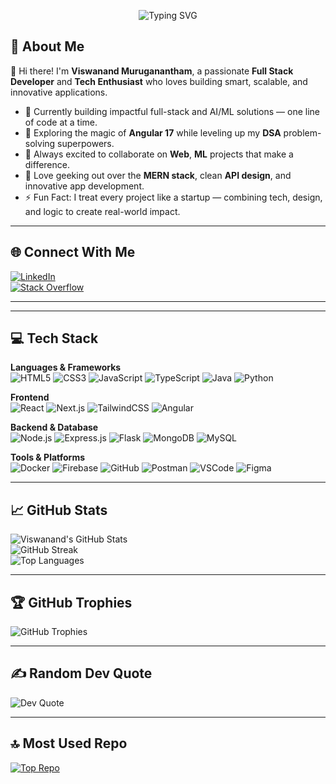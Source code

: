 <p align="center">
  <img src="https://readme-typing-svg.demolab.com?font=Fira+Code&size=35&pause=1000&center=true&vCenter=true&random=false&width=600&height=60&lines=Hi+there!+I+am+Viswanand+" alt="Typing SVG" />
</p>



<!--
**viswanandMuruganantham/viswanandMuruganantham** is a ✨ _special_ ✨ repository because its `README.md` (this file) appears on your GitHub profile.
-->

## 💫 About Me
👋 Hi there! I'm **Viswanand Muruganantham**, a passionate **Full Stack Developer** and **Tech Enthusiast** who loves building smart, scalable, and innovative applications.

- 🔭 Currently building impactful full-stack and AI/ML solutions — one line of code at a time.  
- 🌱 Exploring the magic of **Angular 17** while leveling up my **DSA** problem-solving superpowers.  
- 👯 Always excited to collaborate on **Web**, **ML** projects that make a difference.  
- 💬 Love geeking out over the **MERN stack**, clean **API design**, and innovative app development.  
- ⚡ Fun Fact: I treat every project like a startup — combining tech, design, and logic to create real-world impact.


---



## 🌐 Connect With Me
[![LinkedIn](https://img.shields.io/badge/LinkedIn-blue?logo=linkedin&logoColor=white)](www.linkedin.com/in/viswanand-muruganantham-28147a253)  
[![Stack Overflow](https://img.shields.io/badge/StackOverflow-FE7A16?logo=stack-overflow&logoColor=white)]([https://stackoverflow.com/users/your-id](https://stackoverflow.com/users/23403997/viswanandmuruganantham))

---
---

## 💻 Tech Stack

**Languages & Frameworks**  
![HTML5](https://img.shields.io/badge/-HTML5-E34F26?logo=html5&logoColor=white)
![CSS3](https://img.shields.io/badge/-CSS3-1572B6?logo=css3&logoColor=white)
![JavaScript](https://img.shields.io/badge/-JavaScript-F7DF1E?logo=javascript&logoColor=black)
![TypeScript](https://img.shields.io/badge/-TypeScript-007ACC?logo=typescript&logoColor=white)
![Java](https://img.shields.io/badge/-Java-007396?logo=java&logoColor=white)
![Python](https://img.shields.io/badge/-Python-3776AB?logo=python&logoColor=white)

**Frontend**  
![React](https://img.shields.io/badge/-React-20232A?logo=react&logoColor=61DAFB)
![Next.js](https://img.shields.io/badge/-Next.js-black?logo=next.js&logoColor=white)
![TailwindCSS](https://img.shields.io/badge/-TailwindCSS-38B2AC?logo=tailwind-css&logoColor=white)
![Angular](https://img.shields.io/badge/-Angular-DD0031?logo=angular&logoColor=white)

**Backend & Database**  
![Node.js](https://img.shields.io/badge/-Node.js-339933?logo=node.js&logoColor=white)
![Express.js](https://img.shields.io/badge/-Express.js-000000?logo=express&logoColor=white)
![Flask](https://img.shields.io/badge/-Flask-000000?logo=flask&logoColor=white)
![MongoDB](https://img.shields.io/badge/-MongoDB-47A248?logo=mongodb&logoColor=white)
![MySQL](https://img.shields.io/badge/-MySQL-4479A1?logo=mysql&logoColor=white)

**Tools & Platforms**  
![Docker](https://img.shields.io/badge/-Docker-2496ED?logo=docker&logoColor=white)
![Firebase](https://img.shields.io/badge/-Firebase-FFCA28?logo=firebase&logoColor=white)
![GitHub](https://img.shields.io/badge/-GitHub-181717?logo=github&logoColor=white)
![Postman](https://img.shields.io/badge/-Postman-FF6C37?logo=postman&logoColor=white)
![VSCode](https://img.shields.io/badge/-VSCode-007ACC?logo=visual-studio-code&logoColor=white)
![Figma](https://img.shields.io/badge/-Figma-F24E1E?logo=figma&logoColor=white)

---

## 📈 GitHub Stats

![Viswanand's GitHub Stats](https://github-readme-stats.vercel.app/api?username=viswanandMuruganantham&show_icons=true&theme=radical)  
![GitHub Streak](https://streak-stats.demolab.com/?user=viswanandMuruganantham&theme=radical)  
![Top Languages](https://github-readme-stats.vercel.app/api/top-langs/?username=viswanandMuruganantham&layout=compact&theme=radical)

---

## 🏆 GitHub Trophies

![GitHub Trophies](https://github-profile-trophy.vercel.app/?username=viswanandMuruganantham&theme=radical)

---

## ✍️ Random Dev Quote

![Dev Quote](https://quotes-github-readme.vercel.app/api?type=horizontal&theme=tokyonight)

---

## 🔝 Most Used Repo

[![Top Repo](https://github-readme-stats.vercel.app/api/pin/?username=viswanandMuruganantham&repo=your-top-repo&theme=radical)](https://github.com/viswanandMuruganantham/your-top-repo)

